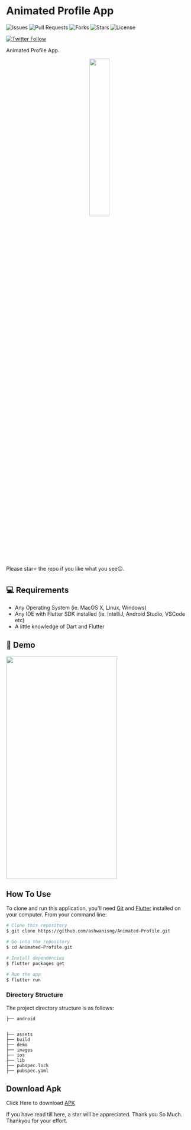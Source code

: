 # Animated Profile App

![Issues](https://img.shields.io/github/issues/ashwanisng/Animated-Profile)
![Pull Requests](https://img.shields.io/github/issues-pr/ashwanisng/Animated-Profile?)
![Forks](https://img.shields.io/github/forks/ashwanisng/Animated-Profile)
![Stars](https://img.shields.io/github/stars/ashwanisng/Animated-Profile)
![License](https://img.shields.io/github/license/ashwanisng/Animated-Profile)

[![Twitter Follow](https://img.shields.io/twitter/follow/ashwanisng.svg?style=social)](https://twitter.com/ashwanisng)

Animated Profile App.

<p align="center"><img src="demo/demo.png" width=33%></p>

<br/>

<br>

<br> Please star⭐ the repo if you like what you see😉.

## 💻 Requirements

- Any Operating System (ie. MacOS X, Linux, Windows)
- Any IDE with Flutter SDK installed (ie. IntelliJ, Android Studio, VSCode etc)
- A little knowledge of Dart and Flutter

## 📸 Demo

<img src="demo/demo.gif" width="300" height="600">


## How To Use

To clone and run this application, you'll need [Git](https://git-scm.com) and [Flutter](https://flutter.dev/docs/get-started/install) installed on your computer. From your command line:

```bash
# Clone this repository
$ git clone https://github.com/ashwanisng/Animated-Profile.git

# Go into the repository
$ cd Animated-Profile.git

# Install dependencies
$ flutter packages get

# Run the app
$ flutter run
```


### Directory Structure

The project directory structure is as follows:

```
├── android


├── assets
├── build
├── demo
├── images
├── ios
├── lib
├── pubspec.lock
├── pubspec.yaml

```

## Download Apk

Click Here to download [APK](https://drive.google.com/drive/folders/1Lv_FvlojBp54D-sREfxKCiPncRwl4i7D?usp=sharing) <br>


If you have read till here, a star will be appreciated.
Thank you So Much.
Thankyou for your effort.
